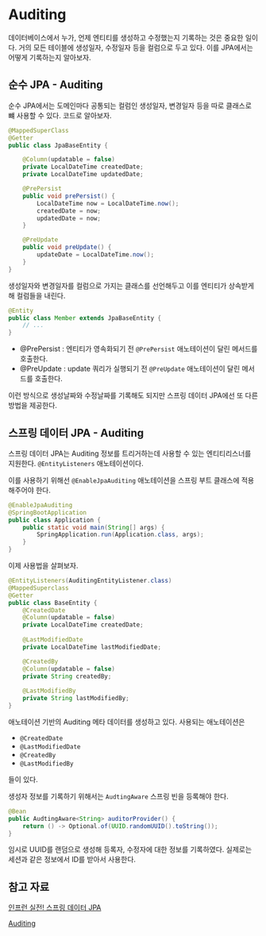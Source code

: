 # Auditing
데이터베이스에서 누가, 언제 엔티티를 생성하고 수정했는지 기록하는 것은 중요한 일이다. 거의 모든 테이블에 생성일자, 수정일자 등을 컬럼으로 두고 있다. 이를 JPA에서는 어떻게 기록하는지 알아보자.

## 순수 JPA - Auditing
순수 JPA에서는 도메인마다 공통되는 컬럼인 생성일자, 변경일자 등을 따로 클래스로 뺴 사용할 수 있다. 코드로 알아보자.

```java
@MappedSuperClass
@Getter
public class JpaBaseEntity {

    @Column(updatable = false)
    private LocalDateTime createdDate;
    private LocalDateTime updatedDate;

    @PrePersist
    public void prePersist() {
        LocalDateTime now = LocalDateTime.now();
        createdDate = now;
        updatedDate = now;
    }

    @PreUpdate
    public void preUpdate() {
        updateDate = LocalDateTime.now();
    }
}
```
생성일자와 변경일자를 컬럼으로 가지는 클래스를 선언해두고 이를 엔티티가 상속받게 해 컬럼들을 내린다.

```java
@Entity
public class Member extends JpaBaseEntity {
    // ...
}
```

- @PrePersist : 엔티티가 영속화되기 전 `@PrePersist` 애노테이션이 달린 메서드를 호출한다.
- @PreUpdate : update 쿼리가 실행되기 전 `@PreUpdate` 애노테이션이 달린 메서드를 호출한다.

이런 방식으로 생성날짜와 수정날짜를 기록해도 되지만 스프링 데이터 JPA에선 또 다른 방법을 제공한다.

## 스프링 데이터 JPA - Auditing
스프링 데이터 JPA는 Auditing 정보를 트리거하는데 사용할 수 있는 엔티티리스너를 지원한다. `@EntityListeners` 애노테이션이다.

이를 사용하기 위해선 `@EnableJpaAuditing` 애노테이션을 스프링 부트 클래스에 적용해주어야 한다.

```java
@EnableJpaAuditing
@SpringBootApplication
public class Application {
    public static void main(String[] args) {
        SpringApplication.run(Application.class, args);
    }
}
```

이제 사용법을 살펴보자.
```java
@EntityListeners(AuditingEntityListener.class)
@MappedSuperclass
@Getter
public class BaseEntity {
    @CreatedDate
    @Column(updatable = false)
    private LocalDateTime createdDate;
    
    @LastModifiedDate
    private LocalDateTime lastModifiedDate;

    @CreatedBy
    @Column(updatable = false)
    private String createdBy;
    
    @LastModifiedBy
    private String lastModifiedBy;
}
```

애노테이션 기반의 Auditing 메타 데이터를 생성하고 있다. 사용되는 애노테이션은 
- `@CreatedDate`
- `@LastModifiedDate`
- `@CreatedBy`
- `@LastModifiedBy`

들이 있다. 

생성자 정보를 기록하기 위해서는 `AudtingAware` 스프링 빈을 등록해야 한다.
```java
@Bean
public AudtingAware<String> auditorProvider() {
    return () -> Optional.of(UUID.randomUUID().toString());
}
```
임시로 UUID를 랜덤으로 생성해 등록자, 수정자에 대한 정보를 기록하였다. 실제로는 세션과 같은 정보에서 ID를 받아서 사용한다.


## 참고 자료
[인프런 실전! 스프링 데이터 JPA](https://www.inflearn.com/course/%EC%8A%A4%ED%94%84%EB%A7%81-%EB%8D%B0%EC%9D%B4%ED%84%B0-JPA-%EC%8B%A4%EC%A0%84/dashboard)

[Auditing](https://docs.spring.io/spring-data/jpa/docs/current/reference/html/#auditing)

